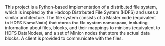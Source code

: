 This project is a Python-based implementation of a distributed file system, which is inspired by the Hadoop Distributed File System (HDFS) and uses a similar 
architecture. The file system consists of a Master node (equivalent to HDFS NameNode) that stores the file system namespace, including information about files, 
blocks, and their mappings to minions (equivalent to HDFS DataNodes), and a set of Minion nodes that store the actual data blocks. A client is provided to communicate 
with the files.
